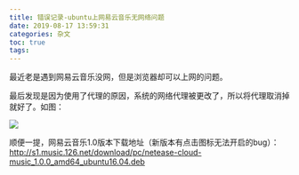 ```yaml
---
title: 错误记录-ubuntu上网易云音乐无网络问题
date: 2019-08-17 13:59:31
categories: 杂文
toc: true
tags: 
---
```


最近老是遇到网易云音乐没网，但是浏览器却可以上网的问题。

最后发现是因为使用了代理的原因，系统的网络代理被更改了，所以将代理取消掉就好了。如图：
<!-- more -->
![](https://ae01.alicdn.com/kf/Hf121c0bc2a4c406999f78188f2c060e4r.jpg)

顺便一提，网易云音乐1.0版本下载地址（新版本有点击图标无法开启的bug）：http://s1.music.126.net/download/pc/netease-cloud-music_1.0.0_amd64_ubuntu16.04.deb
